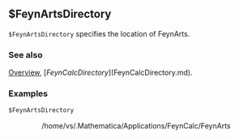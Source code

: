 ## $FeynArtsDirectory

`$FeynArtsDirectory` specifies  the location of FeynArts.

### See also

[Overview](Extra/FeynCalc.md), [$FeynCalcDirectory]($FeynCalcDirectory.md).

### Examples

```mathematica
$FeynArtsDirectory
```

$$\text{/home/vs/.Mathematica/Applications/FeynCalc/FeynArts}$$
